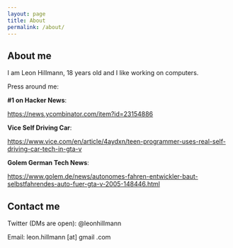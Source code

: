```yaml
---
layout: page
title: About
permalink: /about/
---
```

## About me

I am Leon Hillmann, 18 years old and I like working on computers.

Press around me: 

**#1 on Hacker News**:

https://news.ycombinator.com/item?id=23154886

**Vice Self Driving Car**:

https://www.vice.com/en/article/4aydxn/teen-programmer-uses-real-self-driving-car-tech-in-gta-v

**Golem German Tech News**:

https://www.golem.de/news/autonomes-fahren-entwickler-baut-selbstfahrendes-auto-fuer-gta-v-2005-148446.html

## Contact me 


Twitter (DMs are open): @leonhillmann

Email: leon.hillmann [at] gmail .com

